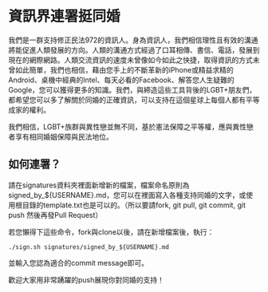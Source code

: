 # 資訊界連署挺同婚

我們是一群支持修正民法972的資訊人。身為資訊人，我們相信理性且有效的溝通將能促進人類發展的方向。人類的溝通方式經過了口耳相傳、書信、電話，發展到現在的網際網路。人類交流資訊的速度未曾像如今如此之快捷，取得資訊的方式未曾如此簡單，我們也相信，藉由您手上的不斷革新的iPhone或精益求精的Android、桌機中經典的Intel、每天必看的Facebook、解答您人生疑難的Google，您可以獲得更多的知識。我們，與締造這些工具背後的LGBT+朋友們，都希望您可以多了解關於同婚的正確資訊，可以支持在這個星球上每個人都有平等成家的權利。

我們相信，LGBT+族群與異性戀並無不同，基於憲法保障之平等權，應與異性戀者享有相同婚姻保障與民法地位。

## 如何連署？

請在signatures資料夾裡面新增新的檔案，檔案命名原則為signed_by_${USERNAME}.md，您可以在裡面寫入各種支持同婚的文字，或使用根目錄的template.txt也是可以的。（所以要請fork, git pull, git commit, git push 然後再發Pull Request）

若您懶得下這些命令，fork與clone以後，請在新增檔案後，執行：

    ./sign.sh signatures/signed_by_${USERNAME}.md

並輸入您認為適合的commit message即可。

歡迎大家用非常踴躍的push展現你對同婚的支持！
